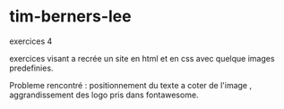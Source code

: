 # tim-berners-lee
exercices 4

exercices visant a recrée un site en html et en css avec quelque images predefinies.

Probleme rencontré : positionnement du texte a coter de l'image , aggrandissement des logo pris dans fontawesome.
